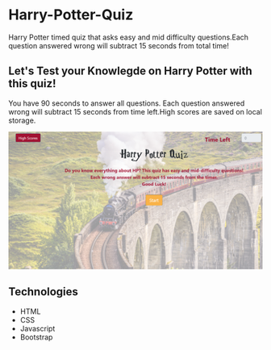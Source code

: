 # Harry-Potter-Quiz
Harry Potter timed quiz that asks easy and mid difficulty questions.Each question answered wrong will subtract 15 seconds from total time!

## Let's Test your Knowlegde on Harry Potter with this quiz!

You have 90 seconds to answer all questions. Each question answered wrong will subtract 15 seconds from time left.High scores are saved on local storage.

![alt-text](https://github.com/geicibarham/Harry-Potter-Quiz/blob/main/assets/images/js-quiz.png)

## Technologies

* HTML
* CSS
* Javascript
* Bootstrap
